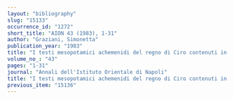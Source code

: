 ```yaml
---
layout: "bibliography"
slug: "15133"
occurrence_id: "1272"
short_title: "AION 43 (1983), 1-31"
author: "Graziani, Simonetta"
publication_year: "1983"
title: "I testi mesopotamici achemenidi del regno di Ciro contenuti in BE VIII"
volume_no_: "43"
pages: "1-31"
journal: "Annali dell'Istituto Orientale di Napoli"
title: "I testi mesopotamici achemenidi del regno di Ciro contenuti in BE VIII"
previous_item: "15136"
---
```

